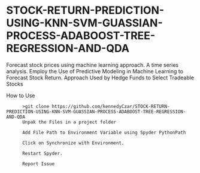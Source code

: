 # STOCK-RETURN-PREDICTION-USING-KNN-SVM-GUASSIAN-PROCESS-ADABOOST-TREE-REGRESSION-AND-QDA
Forecast stock prices using machine learning approach. A time series analysis. Employ the Use of Predictive Modeling in Machine Learning to Forecast Stock Return. Approach Used by Hedge Funds to Select Tradeable Stocks


How to Use

          >git clone https://github.com/kennedyCzar/STOCK-RETURN-PREDICTION-USING-KNN-SVM-GUASSIAN-PROCESS-ADABOOST-TREE-REGRESSION-AND-QDA
          Unpak the Files in a project folder
          
          Add File Path to Environment Variable using Spyder PythonPath
          
          Click on Synchronize with Environment.
          
          Restart Spyder.
          
          Report Issue
          
